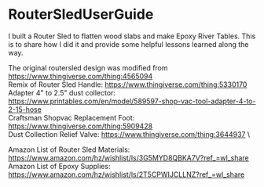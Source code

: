 # RouterSledUserGuide
I built a Router Sled to flatten wood slabs and make Epoxy River Tables. This is to share how I did it and provide some helpful lessons learned along the way.

The original routersled design was modified from https://www.thingiverse.com/thing:4565094 \
Remix of Router Sled Handle: https://www.thingiverse.com/thing:5330170 \
Adapter 4" to 2.5" dust collector: https://www.printables.com/en/model/589597-shop-vac-tool-adapter-4-to-2-15-hose \
Craftsman Shopvac Replacement Foot: https://www.thingiverse.com/thing:5909428 \
Dust Collection Relief Valve: https://www.thingiverse.com/thing:3644937 \

Amazon List of Router Sled Materials: https://www.amazon.com/hz/wishlist/ls/3G5MYD8QBKA7V?ref_=wl_share \
Amazon List of Epoxy Supplies: https://www.amazon.com/hz/wishlist/ls/2T5CPWIJCLLNZ?ref_=wl_share 
